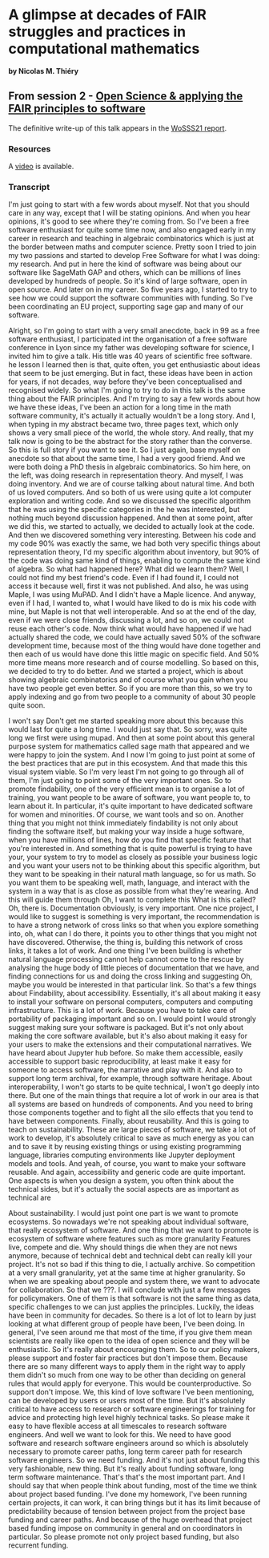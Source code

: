 # A glimpse at decades of FAIR struggles and practices in computational mathematics
**by Nicolas M. Thiéry**  

## From session 2 - [Open Science & applying the FAIR principles to software](/wosss21/agenda#session-2)  

The definitive write-up of this talk appears in the [WoSSS21 report](https://wosss.org/#reports).

### Resources
A [video](https://www.youtube.com/watch?v=7C2ezaCrzJw&list=PLXAvKzjdTsrxFqbjWtxHjfJc0RN6jMwZg&index=10) is available.

### Transcript

I'm just going to start with a few words about myself. Not that you should care in any way, except that I will be stating opinions. And when you hear opinions, it's good to see where they're coming from. So I've been a free software enthusiast for quite some time now, and also engaged early in my career in research and teaching in algebraic combinatorics which is just at the border between maths and computer science. Pretty soon I tried to join my two passions and started to develop Free Software for what I was doing: my research. And put in here the kind of software was being about our software like SageMath GAP and others, which can be millions of lines developed by hundreds of people. So it's kind of large software, open in open source. And later on in my career. So five years ago, I started to try to see how we could support the software communities with funding. So I've been coordinating an EU project, supporting sage gap and many of our software. 

Alright, so I'm going to start with a very small anecdote, back in 99 as a free software enthusiast, I participated int the organisation of a free software conference in Lyon  since my father was developing software for science, I invited him to give a talk. His title was 40 years of scientific free software. he lesson I learned then is that, quite often, you get enthusiastic about ideas that seem to be just emerging. But in fact, these ideas have been in action for years, if not decades, way before they've been conceptualised and recognised widely. So what I'm going to try to do in this talk is the same thing about the FAIR principles. And I'm trying to say a few words about how we have these ideas, I've been an action for a long time in the math software community, it's actually it actually wouldn't be a long story. And I, when typing in my abstract became two, three pages text, which only shows a very small piece of the world, the whole story. And really, that my talk now is going to be the abstract for the story rather than the converse. So this is full story if you want to see it. So I just again, base myself on anecdote so that about the same time, I had a very good friend. And we were both doing a PhD thesis in algebraic combinatorics. So him here, on the left, was doing research in representation theory. And myself, I was doing inventory. And we are of course talking about natural time. And both of us loved computers. And so both of us were using quite a lot computer exploration and writing code. And so we discussed the specific algorithm that he was using the specific categories in the he was interested, but nothing much beyond discussion happened. And then at some point, after we did this, we started to actually, we decided to actually look at the code. And then we discovered something very interesting. Between his code and my code 90% was exactly the same, we had both very specific things about representation theory, I'd my specific algorithm about inventory, but 90% of the code was doing same kind of things, enabling to compute the same kind of algebra. So what had happened here? What did we learn them? Well, I could not find my best friend's code. Even if I had found it, I could not access it because well, first it was not published. And also, he was using Maple, I was using MuPAD. And I didn't have a Maple licence. And anyway, even if I had, I wanted to, what I would have liked to do is mix his code with mine, but Maple is not that well interoperable. And so at the end of the day, even if we were close friends, discussing a lot, and so on, we could not reuse each other's code. Now think what would have happened if we had actually shared the code, we could have actually saved 50% of the software development time, because most of the thing would have done together and then each of us would have done this little magic on specific field. And 50% more time means more research and of course modelling. So based on this, we decided to try to do better. And we started a project, which is about showing algebraic combinatorics and of course what you gain when you have two people get even better. So if you are more than this, so we try to apply indexing and go from two people to a community of about 30 people quite soon.

I won't say Don't get me started speaking more about this because this would last for quite a long time. I would just say that. So sorry, was quite long we first were using mupad. And then at some point about this general purpose system for mathematics called sage math that appeared and we were happy to join the system. And I now I'm going to just point at some of the best practices that are put in this ecosystem. And that made this this visual system viable. So I'm very least I'm not going to go through all of them, I'm just going to point some of the very important ones. So to promote findability, one of the very efficient mean is to organise a lot of training, you want people to be aware of software, you want people to, to learn about it. In particular, it's quite important to have dedicated software for women and minorities. Of course, we want tools and so on. Another thing that you might not think immediately findability is not only about finding the software itself, but making your way inside a huge software, when you have millions of lines, how do you find that specific feature that you're interested in. And something that is quite powerful is trying to have your, your system to try to model as closely as possible your business logic and you want your users not to be thinking about this specific algorithm, but they want to be speaking in their natural math language, so for us math. So you want them to be speaking well, math, language, and interact with the system in a way that is as close as possible from what they're wearing. And this will guide them through Oh, I want to complete this What is this called? Oh, there is. Documentation obviously, is very important. One nice project, I would like to suggest is something is very important, the recommendation is to have a strong network of cross links so that when you explore something into, oh, what can I do there, it points you to other things that you might not have discovered. Otherwise, the thing is, building this network of cross links, it takes a lot of work. And one thing I've been building is whether natural language processing cannot help cannot come to the rescue by analysing the huge body of little pieces of documentation that we have, and finding connections for us and doing the cross linking and suggesting Oh, maybe you would be interested in that particular link. So that's a few things about Findability, about accessibility. Essentially, it's all about making it easy to install your software on personal computers, computers and computing infrastructure. This is a lot of work. Because you have to take care of portability of packaging important and so on. I would point I would strongly suggest making sure your software is packaged. But it's not only about making the core software available, but it's also about making it easy for your users to make the extensions and their computational narratives. We have heard about Jupyter hub before. So make them accessible, easily accessible to support basic reproducibility, at least make it easy for someone to access software, the narrative and play with it. And also to support long term archival, for example, through software heritage. About interoperability, I won't go starts to be quite technical, I won't go deeply into there. But one of the main things that require a lot of work in our area is that all systems are based on hundreds of components. And you need to bring those components together and to fight all the silo effects that you tend to have between components. Finally, about reusability. And this is going to teach on sustainability. These are large pieces of software, we take a lot of work to develop, it's absolutely critical to save as much energy as you can and to save it by reusing existing things or using existing programming language, libraries computing environments like Jupyter deployment models and tools. And yeah, of course, you want to make your software reusable. And again, accessibility and generic code are quite important. One aspects is when you design a system, you often think about the technical sides, but it's actually the social aspects are as important as technical are

About sustainability. I would just point one part is we want to promote ecosystems. So nowadays we're not speaking about individual software, that really ecosystem of software. And one thing that we want to promote is ecosystem of software where features such as more granularity Features live, compete and die. Why should things die when they are not news anymore, because of technical debt and technical debt can really kill your project. It's not so bad if this thing to die, I actually archive. So competition at a very small granularity, yet at the same time at higher granularity. So when we are speaking about people and system there, we want to advocate for collaboration. So that we ???. I will conclude with just a few messages for policymakers. One of them is that software is not the same thing as data, specific challenges to we can just applies the principles. Luckily, the ideas have been in community for decades. So there is a lot of lot to learn by just looking at what different group of people have been, I've been doing. In general, I've seen around me that most of the time, if you give them mean scientists are really like open to the idea of open science and they will be enthusiastic. So it's really about encouraging them. So to our policy makers, please support and foster fair practices but don't impose them. Because there are so many different ways to apply them in the right way to apply them didn't so much from one way to be other than deciding on general rules that would apply for everyone. This  would be counterproductive. So support don't impose. We, this kind of love software I've been mentioning, can be developed by users or users most of the time. But it's absolutely critical to have access to research or software engineerings for training for advice and protecting high level highly technical tasks. So please make it easy to have flexible access at all timescales to research software engineers. And well we want to look for this. We need to have good software and research software engineers around so which is absolutely necessary to promote career paths, long term career path for research software engineers. So we need funding. And it's not just about funding this very fashionable, new thing. But it's really about funding software, long term software maintenance. That's that's the most important part. And I should say that when people think about funding, most of the time we think about project based funding. I've done my homework, I've been running certain projects, it can work, it can bring things but it has its limit because of predictability because of tension between project from the project base funding and career paths. And because of the huge overhead that project based funding impose on community in general and on coordinators in particular. So please promote not only project based funding, but also recurrent funding.


